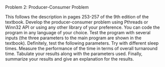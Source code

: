 Problem 2: Producer-Consumer Problem

This follows the description in pages 253-257 of the 9th edition of the textbook. Develop the producer-consumer problem using Pthreads or Winn32 API or using any other library of your preference. You can code the program in any language of your choice. Test the program with several inputs (the three parameters to the main program are shown in the textbook). Definitely, test the following parameters. Try with different sleep times. Measure the performance of the time in terms of overall turnaround time. Tabulate your
results along with the parameters used. Finally, summarize your results and give an explanation for the results.